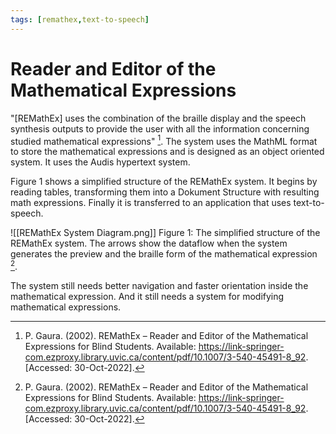 ```yaml
---
tags: [remathex,text-to-speech]
---
```


# Reader and Editor of the Mathematical Expressions

"\[REMathEx\] uses the combination of the braille display and the speech synthesis outputs to provide the user with all the information concerning studied mathematical expressions" [^1]. The system uses the MathML format to store the mathematical expressions and is designed as an object oriented system. It uses the Audis hypertext system.

Figure 1 shows a simplified structure of the REMathEx system. It begins by reading tables, transforming them into a Dokument Structure with resulting math expressions. Finally it is transferred to an application that uses text-to-speech.

![[REMathEx System Diagram.png]]
Figure 1: The simplified structure of the REMathEx system. The arrows show the dataflow when the system generates the preview and the braille form of the mathematical expression [^1].

The system still needs better navigation and faster orientation inside the mathematical expression. And it still needs a system for modifying mathematical expressions.

[^1]: P. Gaura. (2002). REMathEx – Reader and Editor of the Mathematical Expressions for Blind Students. Available: https://link-springer-com.ezproxy.library.uvic.ca/content/pdf/10.1007/3-540-45491-8_92. \[Accessed: 30-Oct-2022\].